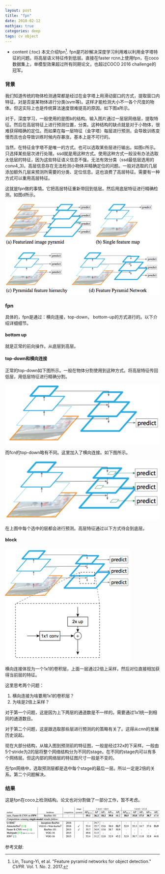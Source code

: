 ```yaml
---
layout: post
title: "fpn"
date: 2018-02-12
mathjax: true
categories: deep
tags: cv object
---
```

* content
{:toc}
本文介绍fpn[^fpn]. fpn是巧妙解决深度学习利用难以利用金字塔特征的问题。将高层语义特征传到低层。直接在faster rcnn上使用fpn，在coco数据集上，单模型效果超过所有同期论文，也超过COCO 2016 challenge的冠军。





### 背景

我们知道传统的物体检测通常都是经过在金字塔上用滑动窗口的方式，提取窗口内特征，对是否是某物体进行分类(svm等)。这样才能检测大小不一各个尺度的物体。但这实际上也是传统算法速度很难提高的原因。如下图a所示。

对于，深度学习，一般使用的是图b的结构。输入图片通过一层层网络层，提取特征。然后在高层特征上进行预测位置，分类。这种结构的缺点就是对于小物体，很难获得精确的定位。而如果在每一层特征（金字塔）每层进行预测，会导致训练变慢而且也会导致训练时候内存暴涨，基本上是不可行的。

当然，在特征金字塔不是唯一的方式。也可以选取某些层进行输出。如图c所示。只选择某些层次进行处理。ssd就是用这种方式。使用这种方式一般没有办法选取太低层的特征，因为这些特征语义信息不强，无法有效分类（ssd最低层选用的conv4_3)。高层信息存在无法检测小物体并精确定位的问题。一般对选取的几层添加额外几层来预测所需要的分类、定位信息。这也浪费了高层特征。需要有一种方式可以重用高层特征。

这就是fpn做的事情。它把高层特征重新带回到低层。然后用底层特征进行精确检测。如图d所示。

![](/assets/fpn/pyramid.png)

### fpn

具体的，fpn是通过：横向连接，top-down， bottom-up的方式进行的。以下介绍详细细节。

#### bottom up

就是正常的前向操作。从底层到高层。

#### top-down和横向连接 

正常的top-down如下图所示。一般在物体分割使用到这种方式。将高层特征传回低层，用低层特征进行精确分割。

![](/assets/fpn/top_down_classical.png)

而fcn的top-down略有不同。这里加入了横向连接。如下图所示。

![](/assets/fpn/top_down_lateral.png)

在上图中每个选中的层都会进行预测。高层特征通过以下方式待会到底层。

#### block

![](/assets/fpn/block.png)

横向连接体现为一个1x1的卷积层，上面一层通过2倍上采样，然后对位直接相加获得当前层的特征。

这里思考两个问题：

1. 横向连接为啥要用1x1的卷积层？
2. 为啥是2倍上采样？

对于第一个问题，这是因为上下两层的通道数是不一样的。需要通过1x1统一到相同的通道数目。

对于第二个问题，这是跟选取那些层进行预测的的策略有关了。这得从cnn的发展历史说起。

现在大部分结构，从输入图到预测前的特征图，一般是经过32x的下采样。一般由5个stride为2的层将整个网络结构分为不同的stage。在不同的stage内可以有多个网络层。但这内部的网络层的特征图尺寸一般是不变的。

在fpn网络中，选取预测层都是选中每个stage的最后一层。所以一定是2倍的关系。第二个问题解决。



### 结果

 这是fpn在coco上检测结构。论文也对分割做了一部分工作，暂不考虑。

![](/assets/fpn/result.png)



参考文献:

[^fpn]: Lin, Tsung-Yi, et al. "Feature pyramid networks for object detection." *CVPR*. Vol. 1. No. 2. 2017.